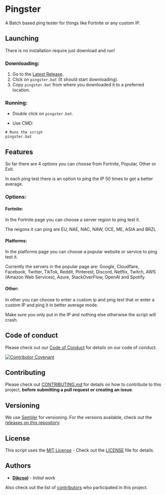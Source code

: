 # Pingster
A Batch based ping tester for things like Fortnite or any custom IP.

## Launching
There is no installation require just download and run!

### Downloading:
1. Go to the [Latest Release](https://github.com/Djkcool/Pingster/releases/latest).
2. Click on ```pingster.bat``` (It should start downloading).
3. Copy ```pingster.bat``` from where you downloaded it to a preferred location.

### Running:
* Double click on ```pingster.bat```.

* Use CMD:

```
# Runs the script
pingster.bat
```

## Features
So far there are 4 options you can choose from Fortnite, Popular, Other or Exit.

In each ping test there is an option to ping the IP 50 times to get a better average.

### Options:

#### Fortnite:
In the Fortnite page you can choose a server region to ping test it.

The reigons it can ping are EU, NAE, NAC, NAW, OCE, ME, ASIA and BRZL

#### Platforms:
In the platforms page you can choose a popular website or service to ping test it.

Currently the servers in the popular page are: Google, Cloudflare, Facebook, Twitter, TikTok, Reddit, Pinterest, Discord, Netflix, Twitch, AWS (Amazon Web Services), Azure, StackOverFlow, OpenAI and Spotify.

#### Other:
In other you can choose to enter a custom ip and ping test that or enter a custom IP and ping it in better average mode.

Make sure you only put in the IP and nothing else otherwise the script will crash.

## Code of conduct
Please check out our [Code of  Conduct](https://github.com/Djkcool/Pingster/blob/main/CODE_OF_CONDUCT.md) for details on our code of conduct.

[![Contributor Covenant](https://img.shields.io/badge/Contributor%20Covenant-2.1-4baaaa.svg)](code_of_conduct.md)

## Contributing
Please check out [CONTRIBUTING.md](https://github.com/Djkcool/Pingster/blob/main/CONTRIBUTING.md) for details on how to contribute to this project, **before submitting a pull request or creating an issue**.

## Versioning

We use [SemVer](http://semver.org/) for versioning. For the versions available, check out the [releases on this repository](https://github.com/Djkcool/Pingster/releases).

## License
This script uses the [MIT License](https://choosealicense.com/licenses/mit/) - Check out the [LICENSE](https://github.com/Djkcool/Pingster/blob/main/LICENSE) file for details.

## Authors
* [**Djkcool**](https://github.com/Djkcool) - *Initial work*

Also check out the list of [contributors](https://github.com/Djkcool/Pingster/contributors) who participated in this project.